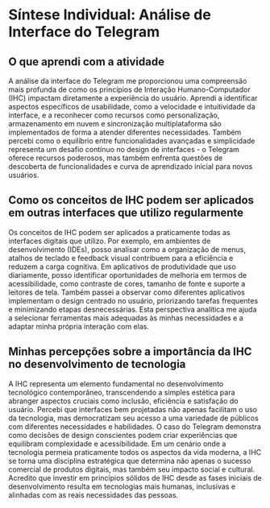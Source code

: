 # Síntese Individual: Análise de Interface do Telegram

## O que aprendi com a atividade

A análise da interface do Telegram me proporcionou uma compreensão mais profunda de como os princípios de Interação Humano-Computador (IHC) impactam diretamente a experiência do usuário. Aprendi a identificar aspectos específicos de usabilidade, como a velocidade e intuitividade da interface, e a reconhecer como recursos como personalização, armazenamento em nuvem e sincronização multiplataforma são implementados de forma a atender diferentes necessidades. Também percebi como o equilíbrio entre funcionalidades avançadas e simplicidade representa um desafio contínuo no design de interfaces - o Telegram oferece recursos poderosos, mas também enfrenta questões de descoberta de funcionalidades e curva de aprendizado inicial para novos usuários.

## Como os conceitos de IHC podem ser aplicados em outras interfaces que utilizo regularmente

Os conceitos de IHC podem ser aplicados a praticamente todas as interfaces digitais que utilizo. Por exemplo, em ambientes de desenvolvimento (IDEs), posso analisar como a organização de menus, atalhos de teclado e feedback visual contribuem para a eficiência e reduzem a carga cognitiva. Em aplicativos de produtividade que uso diariamente, posso identificar oportunidades de melhoria em termos de acessibilidade, como contraste de cores, tamanho de fonte e suporte a leitores de tela. Também passei a observar como diferentes aplicativos implementam o design centrado no usuário, priorizando tarefas frequentes e minimizando etapas desnecessárias. Esta perspectiva analítica me ajuda a selecionar ferramentas mais adequadas às minhas necessidades e a adaptar minha própria interação com elas.

## Minhas percepções sobre a importância da IHC no desenvolvimento de tecnologia

A IHC representa um elemento fundamental no desenvolvimento tecnológico contemporâneo, transcendendo a simples estética para abranger aspectos cruciais como inclusão, eficiência e satisfação do usuário. Percebi que interfaces bem projetadas não apenas facilitam o uso da tecnologia, mas democratizam seu acesso a uma variedade de públicos com diferentes necessidades e habilidades. O caso do Telegram demonstra como decisões de design conscientes podem criar experiências que equilibram complexidade e acessibilidade. Em um cenário onde a tecnologia permeia praticamente todos os aspectos da vida moderna, a IHC se torna uma disciplina estratégica que determina não apenas o sucesso comercial de produtos digitais, mas também seu impacto social e cultural. Acredito que investir em princípios sólidos de IHC desde as fases iniciais de desenvolvimento resulta em tecnologias mais humanas, inclusivas e alinhadas com as reais necessidades das pessoas. 